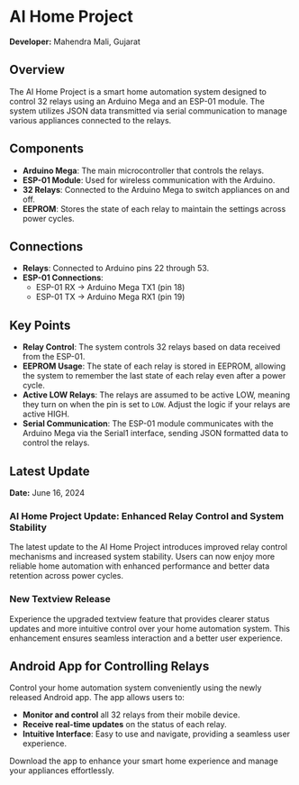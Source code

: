 # AI Home Project

**Developer:** Mahendra Mali, Gujarat

## Overview

The AI Home Project is a smart home automation system designed to control 32 relays using an Arduino Mega and an ESP-01 module. The system utilizes JSON data transmitted via serial communication to manage various appliances connected to the relays.

## Components

- **Arduino Mega**: The main microcontroller that controls the relays.
- **ESP-01 Module**: Used for wireless communication with the Arduino.
- **32 Relays**: Connected to the Arduino Mega to switch appliances on and off.
- **EEPROM**: Stores the state of each relay to maintain the settings across power cycles.

## Connections

- **Relays**: Connected to Arduino pins 22 through 53.
- **ESP-01 Connections**:
  - ESP-01 RX -> Arduino Mega TX1 (pin 18)
  - ESP-01 TX -> Arduino Mega RX1 (pin 19)

## Key Points

- **Relay Control**: The system controls 32 relays based on data received from the ESP-01.
- **EEPROM Usage**: The state of each relay is stored in EEPROM, allowing the system to remember the last state of each relay even after a power cycle.
- **Active LOW Relays**: The relays are assumed to be active LOW, meaning they turn on when the pin is set to `LOW`. Adjust the logic if your relays are active HIGH.
- **Serial Communication**: The ESP-01 module communicates with the Arduino Mega via the Serial1 interface, sending JSON formatted data to control the relays.

## Latest Update

**Date:** June 16, 2024

### AI Home Project Update: Enhanced Relay Control and System Stability

The latest update to the AI Home Project introduces improved relay control mechanisms and increased system stability. Users can now enjoy more reliable home automation with enhanced performance and better data retention across power cycles.

### New Textview Release

Experience the upgraded textview feature that provides clearer status updates and more intuitive control over your home automation system. This enhancement ensures seamless interaction and a better user experience.

## Android App for Controlling Relays

Control your home automation system conveniently using the newly released Android app. The app allows users to:

- **Monitor and control** all 32 relays from their mobile device.
- **Receive real-time updates** on the status of each relay.
- **Intuitive Interface**: Easy to use and navigate, providing a seamless user experience.

Download the app to enhance your smart home experience and manage your appliances effortlessly.
